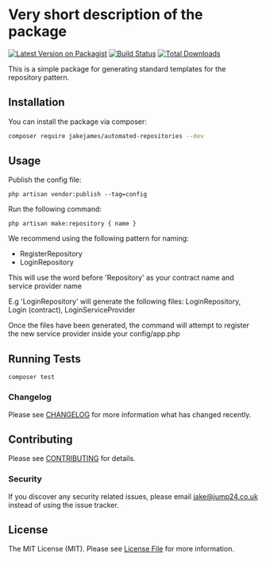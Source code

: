 # Very short description of the package

[![Latest Version on Packagist](https://img.shields.io/packagist/v/jakejames/automated-repositories.svg?style=flat-square)](https://packagist.org/packages/jakejames/automated-repositories)
[![Build Status](https://travis-ci.com/JakeJames97/Automated-Repositories.svg?token=RZLqTCZSeqTmbxpWj5Dg&branch=master)](https://travis-ci.com/JakeJames97/Automated-Repositories)
[![Total Downloads](https://img.shields.io/packagist/dt/jakejames/automated-repositories.svg?style=flat-square)](https://packagist.org/packages/jakejames/automated-repositories)

This is a simple package for generating standard templates for the repository pattern.

## Installation

You can install the package via composer:

```bash
composer require jakejames/automated-repositories --dev
```

## Usage

Publish the config file:

    php artisan vendor:publish --tag=config

Run the following command:

    php artisan make:repository { name }

We recommend using the following pattern for naming:
- RegisterRepository
- LoginRepository

This will use the word before 'Repository'
as your contract name and service provider name

E.g
'LoginRepository' will generate the following files:
LoginRepository,
Login (contract),
LoginServiceProvider

Once the files have been generated, the command will attempt to
register the new service provider inside your config/app.php

## Running Tests
    composer test

### Changelog

Please see [CHANGELOG](CHANGELOG.md) for more information what has changed recently.

## Contributing

Please see [CONTRIBUTING](CONTRIBUTING.md) for details.

### Security

If you discover any security related issues, please email jake@jump24.co.uk instead of using the issue tracker.

## License

The MIT License (MIT). Please see [License File](LICENSE.md) for more information.
